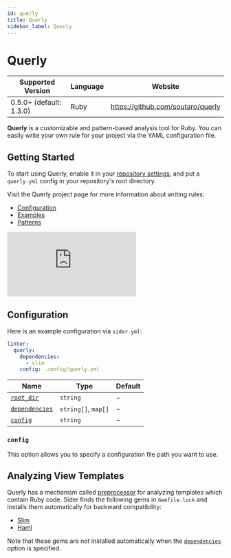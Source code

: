 ```yaml
---
id: querly
title: Querly
sidebar_label: Querly
---
```


# Querly

| Supported Version       | Language | Website                           |
| ----------------------- | -------- | --------------------------------- |
| 0.5.0+ (default: 1.3.0) | Ruby     | https://github.com/soutaro/querly |

**Querly** is a customizable and pattern-based analysis tool for Ruby.
You can easily write your own rule for your project via the YAML configuration file.

## Getting Started

To start using Querly, enable it in your [repository settings](../../getting-started/repository-settings.md),
and put a `querly.yml` config in your repository's root directory.

Visit the Querly project page for more information about writing rules:

- [Configuration](https://github.com/soutaro/querly/blob/HEAD/manual/configuration.md)
- [Examples](https://github.com/soutaro/querly/blob/HEAD/manual/examples.md)
- [Patterns](https://github.com/soutaro/querly/blob/HEAD/manual/patterns.md)

<div className="Video">
  <iframe src="https://www.youtube.com/embed/WtHmNuWJzPA" frameBorder="0" allowFullScreen></iframe>
</div>

## Configuration

Here is an example configuration via `sider.yml`:

```yaml
linter:
  querly:
    dependencies:
      - slim
    config: .config/querly.yml
```

| Name                                                                                          | Type                | Default |
| --------------------------------------------------------------------------------------------- | ------------------- | ------- |
| [`root_dir`](../../getting-started/custom-configuration.md#linteranalyzer_idroot_dir)         | `string`            | -       |
| [`dependencies`](../../getting-started/custom-configuration.md#linteranalyzer_iddependencies) | `string[]`, `map[]` | -       |
| [`config`](#config)                                                                           | `string`            | -       |

### `config`

This option allows you to specify a configuration file path you want to use.

## Analyzing View Templates

Querly has a mechanism called [preprocessor](https://github.com/soutaro/querly/blob/HEAD/manual/configuration.md#preprocessor) for analyzing templates which contain Ruby code.
Sider finds the following gems in `Gemfile.lock` and installs them automatically for backward compatibility:

- [Slim](https://github.com/slim-template/slim)
- [Haml](https://github.com/haml/haml)

Note that these gems are not installed automatically when the [`dependencies`](../../getting-started/custom-configuration.md#linteranalyzer_iddependencies) option is specified.
